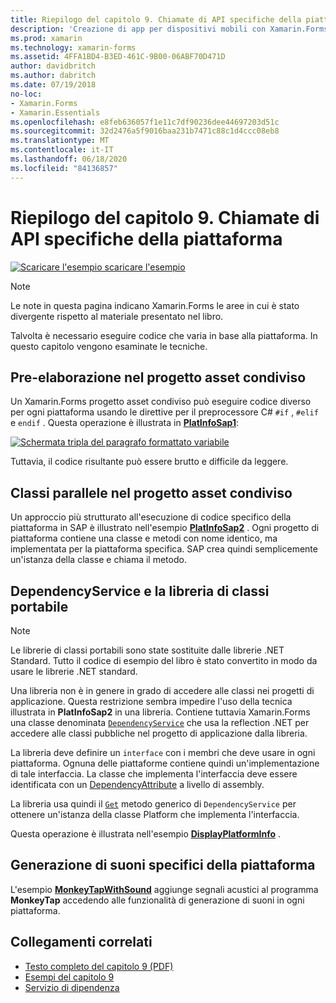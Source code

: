 ```yaml
---
title: Riepilogo del capitolo 9. Chiamate di API specifiche della piattaforma
description: 'Creazione di app per dispositivi mobili con Xamarin.Forms : riepilogo del capitolo 9. Chiamate di API specifiche della piattaforma'
ms.prod: xamarin
ms.technology: xamarin-forms
ms.assetid: 4FFA1BD4-B3ED-461C-9B00-06ABF70D471D
author: davidbritch
ms.author: dabritch
ms.date: 07/19/2018
no-loc:
- Xamarin.Forms
- Xamarin.Essentials
ms.openlocfilehash: e8feb636057f1e11c7df90236dee44697203d51c
ms.sourcegitcommit: 32d2476a5f9016baa231b7471c88c1d4ccc08eb8
ms.translationtype: MT
ms.contentlocale: it-IT
ms.lasthandoff: 06/18/2020
ms.locfileid: "84136857"
---
```

# <a name="summary-of-chapter-9-platform-specific-api-calls"></a>Riepilogo del capitolo 9. Chiamate di API specifiche della piattaforma

[![Scaricare ](~/media/shared/download.png) l'esempio scaricare l'esempio](https://github.com/xamarin/xamarin-forms-book-samples/tree/master/Chapter09)

> [!NOTE] 
> Le note in questa pagina indicano Xamarin.Forms le aree in cui è stato divergente rispetto al materiale presentato nel libro.

Talvolta è necessario eseguire codice che varia in base alla piattaforma. In questo capitolo vengono esaminate le tecniche.

## <a name="preprocessing-in-the-shared-asset-project"></a>Pre-elaborazione nel progetto asset condiviso

Un Xamarin.Forms progetto asset condiviso può eseguire codice diverso per ogni piattaforma usando le direttive per il preprocessore C# `#if` , `#elif` e `endif` . Questa operazione è illustrata in [**PlatInfoSap1**](https://github.com/xamarin/xamarin-forms-book-samples/tree/master/Chapter09/PlatInfoSap1):

[![Schermata tripla del paragrafo formattato variabile](images/ch09fg01-small.png "Modello di dispositivo e sistema operativo")](images/ch09fg01-large.png#lightbox "Modello di dispositivo e sistema operativo")

Tuttavia, il codice risultante può essere brutto e difficile da leggere.

## <a name="parallel-classes-in-the-shared-asset-project"></a>Classi parallele nel progetto asset condiviso

Un approccio più strutturato all'esecuzione di codice specifico della piattaforma in SAP è illustrato nell'esempio [**PlatInfoSap2**](https://github.com/xamarin/xamarin-forms-book-samples/tree/master/Chapter09/PlatInfoSap2) . Ogni progetto di piattaforma contiene una classe e metodi con nome identico, ma implementata per la piattaforma specifica. SAP crea quindi semplicemente un'istanza della classe e chiama il metodo.

## <a name="dependencyservice-and-the-portable-class-library"></a>DependencyService e la libreria di classi portabile

> [!NOTE] 
> Le librerie di classi portabili sono state sostituite dalle librerie .NET Standard. Tutto il codice di esempio del libro è stato convertito in modo da usare le librerie .NET standard.

Una libreria non è in genere in grado di accedere alle classi nei progetti di applicazione. Questa restrizione sembra impedire l'uso della tecnica illustrata in **PlatInfoSap2** in una libreria. Contiene tuttavia Xamarin.Forms una classe denominata [`DependencyService`](xref:Xamarin.Forms.DependencyService) che usa la reflection .NET per accedere alle classi pubbliche nel progetto di applicazione dalla libreria.

La libreria deve definire un `interface` con i membri che deve usare in ogni piattaforma. Ognuna delle piattaforme contiene quindi un'implementazione di tale interfaccia. La classe che implementa l'interfaccia deve essere identificata con un [DependencyAttribute](xref:Xamarin.Forms.DependencyAttribute) a livello di assembly.

La libreria usa quindi il [`Get`](xref:Xamarin.Forms.DependencyService.Get*) metodo generico di `DependencyService` per ottenere un'istanza della classe Platform che implementa l'interfaccia.

Questa operazione è illustrata nell'esempio [**DisplayPlatformInfo**](https://github.com/xamarin/xamarin-forms-book-samples/tree/master/Chapter09/DisplayPlatformInfo) .

## <a name="platform-specific-sound-generation"></a>Generazione di suoni specifici della piattaforma

L'esempio [**MonkeyTapWithSound**](https://github.com/xamarin/xamarin-forms-book-samples/tree/master/Chapter09/MonkeyTapWithSound) aggiunge segnali acustici al programma **MonkeyTap** accedendo alle funzionalità di generazione di suoni in ogni piattaforma.

## <a name="related-links"></a>Collegamenti correlati

- [Testo completo del capitolo 9 (PDF)](https://download.xamarin.com/developer/xamarin-forms-book/XamarinFormsBook-Ch09-Apr2016.pdf)
- [Esempi del capitolo 9](https://github.com/xamarin/xamarin-forms-book-samples/tree/master/Chapter09)
- [Servizio di dipendenza](~/xamarin-forms/app-fundamentals/dependency-service/index.md)
